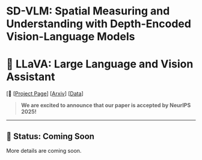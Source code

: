# SD-VLM: Spatial Measuring and Understanding with Depth-Encoded Vision-Language Models

# 🌋 LLaVA: Large Language and Vision Assistant

[📢 [[Project Page](https://cpystan.github.io/SD_VLM_pages/)] [[Arxiv](https://arxiv.org/abs/2509.17664)]  [[Data](https://huggingface.co/datasets/cpystan/MSMU)] 

<div style="display:none">
[[Model Zoo](https://github.com/haotian-liu/LLaVA/blob/main/docs/MODEL_ZOO.md)]
</div>

> **We are excited to announce that our paper is accepted by NeurIPS 2025!**

---

## 🚧 Status: Coming Soon
More details are coming soon.

